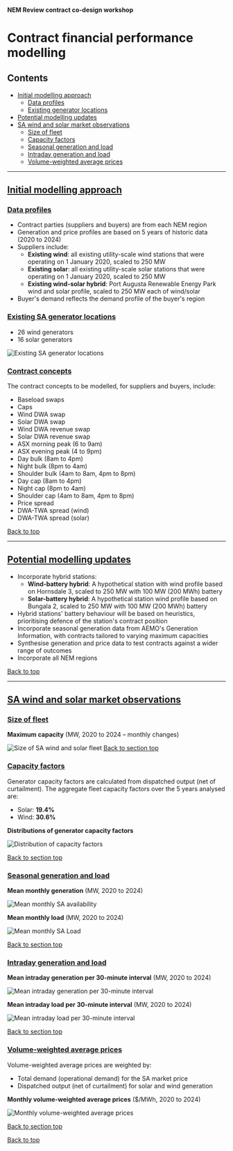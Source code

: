 #### **NEM Review contract co-design workshop**

# Contract financial performance modelling<a name="contract-financial-performance-modelling"></a>

<a name="top"></a>
<a name="contents"></a>
## Contents

* [Initial modelling approach](#initial-modelling-approach)
  * [Data profiles](#data-profiles)
  * [Existing generator locations](#existing-generator-locations)
* [Potential modelling updates](#potential-modelling-updates)
* [SA wind and solar market observations](#sa-wind-and-solar-market-observations)
  * [Size of fleet](#size-of-fleet)
  * [Capacity factors](#capacity-factors)
  * [Seasonal generation and load](#seasonal-generation-and-load)
  * [Intraday generation and load](#intraday-generation-and-load)
  * [Volume-weighted average prices](#volume-weighted-average-prices)

---

## [Initial modelling approach](#initial-modelling-approach)
<a name="initial-modelling-approach"></a>

### [Data profiles](#data-profiles)
<a name="data-profiles"></a>

* Contract parties (suppliers and buyers) are from each NEM region
* Generation and price profiles are based on 5 years of historic data (2020 to 2024)
* Suppliers include:
  - **Existing wind**: all existing utility-scale wind stations that were operating on 1 January 2020, scaled to 250 MW
  - **Existing solar**: all existing utility-scale solar stations that were operating on 1 January 2020, scaled to 250 MW
  - **Existing wind-solar hybrid**: Port Augusta Renewable Energy Park wind and solar profile, scaled to 250 MW each of wind/solar
* Buyer's demand reflects the demand profile of the buyer's region

### [Existing SA generator locations](#existing-generator-locations)
<a name="existing-generator-locations"></a>

* 26 wind generators
* 16 solar generators

![Existing SA generator locations](./charts/sa_generator_locations.png)

### [Contract concepts](#contract-concepts)
<a name="contract-concepts"></a>

The contract concepts to be modelled, for suppliers and buyers, include:
* Baseload swaps
* Caps
* Wind DWA swap
* Solar DWA swap
* Wind DWA revenue swap
* Solar DWA revenue swap
* ASX morning peak (6 to 9am)
* ASX evening peak (4 to 9pm)
* Day bulk (8am to 4pm)
* Night bulk (8pm to 4am)
* Shoulder bulk (4am to 8am, 4pm to 8pm)
* Day cap (8am to 4pm)
* Night cap (8pm to 4am)
* Shoulder cap (4am to 8am, 4pm to 8pm)
* Price spread
* DWA-TWA spread (wind)
* DWA-TWA spread (solar)

[Back to top](#top)

---

## [Potential modelling updates](#potential-modelling-updates)
<a name="potential-modelling-updates"></a>

* Incorporate hybrid stations:
  * **Wind-battery hybrid**: A hypothetical station with wind profile based on Hornsdale 3, scaled to 250 MW with 100 MW (200 MWh) battery
  * **Solar-battery hybrid**: A hypothetical station wind profile based on Bungala 2, scaled to 250 MW with 100 MW (200 MWh) battery
* Hybrid stations' battery behaviour will be based on heuristics, prioritising defence of the station's contract position
* Incorporate seasonal generation data from AEMO's Generation Information, with contracts tailored to varying maximum capacities
* Synthesise generation and price data to test contracts against a wider range of outcomes
* Incorporate all NEM regions

[Back to top](#top)

---

## [SA wind and solar market observations](#sa-wind-and-solar-market-observations)
<a name="sa-wind-and-solar-market-observations"></a>

### [Size of fleet](#size-of-fleet)
<a name="size-of-fleet"></a>

**Maximum capacity** (MW, 2020 to 2024 – monthly changes)

![Size of SA wind and solar fleet](./charts/growth_of_sa_fleet.png)
[Back to section top](#sa-wind-and-solar-market-observations)

### [Capacity factors](#capacity-factors)
<a name="capacity-factors"></a>

Generator capacity factors are calculated from dispatched output (net of curtailment). The aggregate fleet capacity factors over the 5 years analysed are:
* Solar: **19.4%**
* Wind: **30.6%**

**Distributions of generator capacity factors**

![Distribution of capacity factors](./charts/sa_fleet_capacity_factors.png)

[Back to section top](#sa-wind-and-solar-market-observations)

### [Seasonal generation and load](#seasonal-generation-and-load)
<a name="seasonal-generation-and-load"></a>

**Mean monthly generation** (MW, 2020 to 2024)

![Mean monthly SA availability](./charts/sa_mean_monthly_generation.png)

**Mean monthly load** (MW, 2020 to 2024)

![Mean monthly SA Load](./charts/sa_mean_monthly_load.png)

[Back to section top](#sa-wind-and-solar-market-observations)

### [Intraday generation and load](#intraday-generation-and-load)
<a name="intraday-generation-and-load"></a>

**Mean intraday generation per 30-minute interval** (MW, 2020 to 2024)

![Mean intraday generation per 30-minute interval](./charts/sa_mean_intraday_generation.png)

**Mean intraday load per 30-minute interval** (MW, 2020 to 2024)

![Mean intraday load per 30-minute interval](./charts/sa_mean_intraday_load.png)

[Back to section top](#sa-wind-and-solar-market-observations)

### [Volume-weighted average prices](#demand-weighted-average-prices)
<a name="volume-weighted-average-prices"></a>

Volume-weighted average prices are weighted by:
* Total demand (operational demand) for the SA market price
* Dispatched output (net of curtailment) for solar and wind generation

**Monthly volume-weighted average prices** ($/MWh, 2020 to 2024)

![Monthly volume-weighted average prices](./charts/dwa_prices_sa_monthly.png)

[Back to section top](#sa-wind-and-solar-market-observations)

[Back to top](#top)
